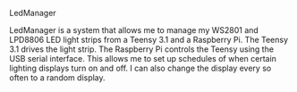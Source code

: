 LedManager

LedManager is a system that allows me to manage my WS2801 and LPD8806 LED light strips from a Teensy 3.1 and a Raspberry Pi.  The Teensy 3.1 drives the light strip.  The Raspberry Pi controls the Teensy using the USB serial interface.  This allows me to set up schedules of when certain lighting displays turn on and off.  I can also change the display every so often to a random display.
